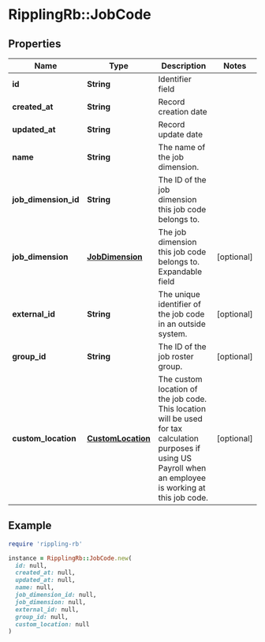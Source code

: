 # RipplingRb::JobCode

## Properties

| Name | Type | Description | Notes |
| ---- | ---- | ----------- | ----- |
| **id** | **String** | Identifier field |  |
| **created_at** | **String** | Record creation date |  |
| **updated_at** | **String** | Record update date |  |
| **name** | **String** | The name of the job dimension. |  |
| **job_dimension_id** | **String** | The ID of the job dimension this job code belongs to. |  |
| **job_dimension** | [**JobDimension**](JobDimension.md) | The job dimension this job code belongs to.  Expandable field | [optional] |
| **external_id** | **String** | The unique identifier of the job code in an outside system. | [optional] |
| **group_id** | **String** | The ID of the job roster group. | [optional] |
| **custom_location** | [**CustomLocation**](CustomLocation.md) | The custom location of the job code. This location will be used for tax calculation purposes if using US Payroll when an employee is working at this job code. | [optional] |

## Example

```ruby
require 'rippling-rb'

instance = RipplingRb::JobCode.new(
  id: null,
  created_at: null,
  updated_at: null,
  name: null,
  job_dimension_id: null,
  job_dimension: null,
  external_id: null,
  group_id: null,
  custom_location: null
)
```

